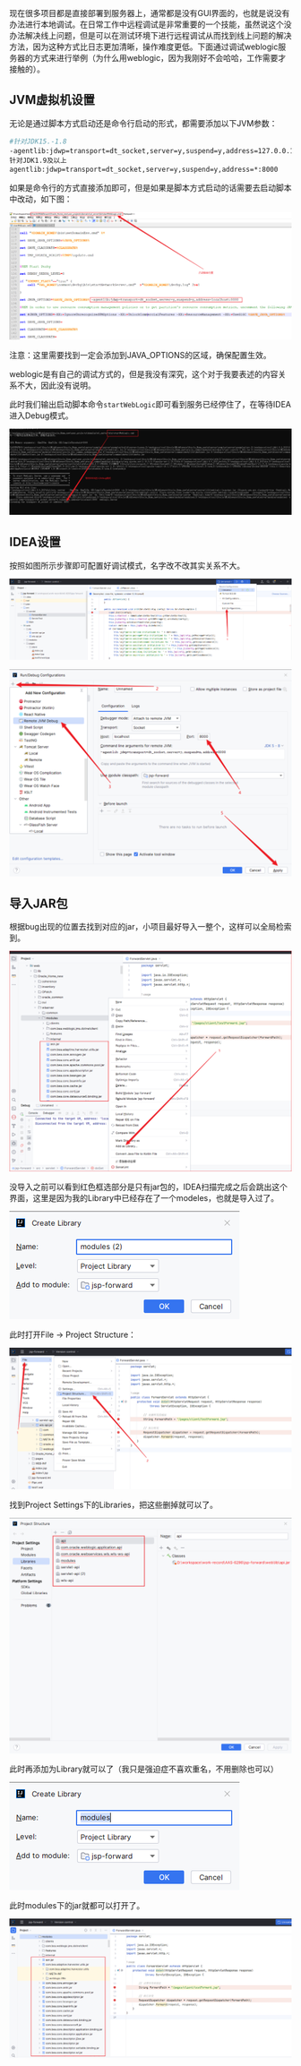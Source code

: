 现在很多项目都是直接部署到服务器上，通常都是没有GUI界面的，也就是说没有办法进行本地调试。在日常工作中远程调试是非常重要的一个技能，虽然说这个没办法解决线上问题，但是可以在测试环境下进行远程调试从而找到线上问题的解决方法，因为这种方式比日志更加清晰，操作难度更低。下面通过调试weblogic服务器的方式来进行举例（为什么用weblogic，因为我刚好不会哈哈，工作需要才接触的）。

## JVM虚拟机设置

无论是通过脚本方式启动还是命令行启动的形式，都需要添加以下JVM参数：

```bash
#针对JDK15.-1.8
-agentlib:jdwp=transport=dt_socket,server=y,suspend=y,address=127.0.0.1:8000
针对JDK1.9及以上
agentlib:jdwp=transport=dt_socket,server=y,suspend=y,address=*:8000
```

如果是命令行的方式直接添加即可，但是如果是脚本方式启动的话需要去启动脚本中改动，如下图：

![image-20240115132503686](./imgs/image-20240115132503686.png)

注意：这里需要找到一定会添加到JAVA_OPTIONS的区域，确保配置生效。

weblogic是有自己的调试方式的，但是我没有深究，这个对于我要表述的内容关系不大，因此没有说明。

此时我们输出启动脚本命令`startWebLogic`即可看到服务已经停住了，在等待IDEA进入Debug模式。

![image-20240115133245164](./imgs/image-20240115133245164.png)

## IDEA设置

按照如图所示步骤即可配置好调试模式，名字改不改其实关系不大。

![image-20240115133904727](./imgs/image-20240115133904727.png)

![image-20240115134022697](./imgs/image-20240115134022697.png)

## 导入JAR包

根据bug出现的位置去找到对应的jar，小项目最好导入一整个，这样可以全局检索到。

![image-20240115135355197](./imgs/image-20240115135355197.png)

没导入之前可以看到红色框选部分是只有jar包的，IDEA扫描完成之后会跳出这个界面，这里是因为我的Library中已经存在了一个modeles，也就是导入过了。

![image-20240115135457685](./imgs/image-20240115135457685.png)

此时打开File -> Project Structure：

![image-20240115140009097](./imgs/image-20240115140009097.png)

找到Project Settings下的Libraries，把这些删掉就可以了。

![image-20240115140057821](./imgs/image-20240115140057821.png)

此时再添加为Library就可以了（我只是强迫症不喜欢重名，不用删除也可以）

![image-20240115140425781](./imgs/image-20240115140425781.png)

此时modules下的jar就都可以打开了。

![image-20240115140556127](./imgs/image-20240115140556127.png)